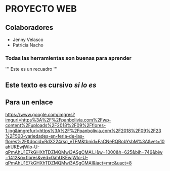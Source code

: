 ﻿# PROYECTO WEB
## Colaboradores
- Jenny Velasco
- Patricia Nacho
### Todas las herramientas son buenas para aprender
'''
Este es un recuadro
'''
## Este texto es cursivo *si lo es*
## Para un enlace

https://www.google.com/imgres?imgurl=https%3A%2F%2Fpanbolivia.com%2Fwp-content%2Fuploads%2F2018%2F09%2Fflores-1.jpg&imgrefurl=https%3A%2F%2Fpanbolivia.com%2F2018%2F09%2F23%2F500-variedades-en-feria-de-las-flores%2F&docid=RdX224rsq_eTFM&tbnid=FaCNeRQBobYsbM%3A&vet=10ahUKEwjWlo-U-qPmAhU1E7kGHXhTDZMQMwi3ASgCMAI..i&w=1000&h=625&bih=746&biw=1412&q=flores&ved=0ahUKEwjWlo-U-qPmAhU1E7kGHXhTDZMQMwi3ASgCMAI&iact=mrc&uact=8